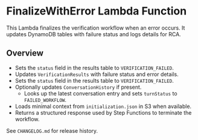 # FinalizeWithError Lambda Function

This Lambda finalizes the verification workflow when an error occurs. It updates DynamoDB tables with failure status and logs details for RCA.

## Overview
 - Sets the `status` field in the results table to `VERIFICATION_FAILED`.
 - Updates `VerificationResults` with failure status and error details.
 - Sets the `status` field in the results table to `VERIFICATION_FAILED`.
 - Optionally updates `ConversationHistory` if present.
   - Looks up the latest conversation entry and sets `turnStatus` to `FAILED_WORKFLOW`.
- Loads minimal context from `initialization.json` in S3 when available.
- Returns a structured response used by Step Functions to terminate the workflow.

See `CHANGELOG.md` for release history.
